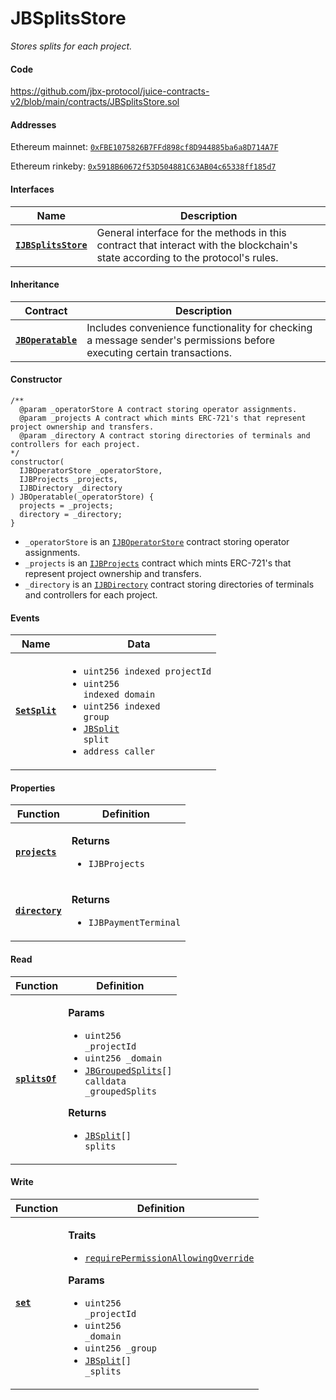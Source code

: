 # JBSplitsStore

_Stores splits for each project._


#### Code

https://github.com/jbx-protocol/juice-contracts-v2/blob/main/contracts/JBSplitsStore.sol

#### Addresses

Ethereum mainnet: [`0xFBE1075826B7FFd898cf8D944885ba6a8D714A7F`](https://etherscan.io/address/0xFBE1075826B7FFd898cf8D944885ba6a8D714A7F)

Ethereum rinkeby: [`0x5918B60672f53D504881C63AB04c65338ff185d7`](https://rinkeby.etherscan.io/address/0x5918B60672f53D504881C63AB04c65338ff185d7)

#### Interfaces

| Name                                                 | Description                                                                                                                              |
| ---------------------------------------------------- | ---------------------------------------------------------------------------------------------------------------------------------------- |
| [**`IJBSplitsStore`**](/dev/api/interfaces/ijbsplitsstore.md) |General interface for the methods in this contract that interact with the blockchain's state according to the protocol's rules. |

#### Inheritance

| Contract                                                                     | Description                                                                                                           |
| ---------------------------------------------------------------------------- | --------------------------------------------------------------------------------------------------------------------- |
| [**`JBOperatable`**](/dev/api/contracts/or-abstract/jboperatable/)                           | Includes convenience functionality for checking a message sender's permissions before executing certain transactions. |

#### Constructor

```
/** 
  @param _operatorStore A contract storing operator assignments.
  @param _projects A contract which mints ERC-721's that represent project ownership and transfers.
  @param _directory A contract storing directories of terminals and controllers for each project.
*/
constructor(
  IJBOperatorStore _operatorStore,
  IJBProjects _projects,
  IJBDirectory _directory
) JBOperatable(_operatorStore) {
  projects = _projects;
  directory = _directory;
}
```

* `_operatorStore` is an [`IJBOperatorStore`](/dev/api/interfaces/ijboperatorstore.md) contract storing operator assignments.
* `_projects` is an [`IJBProjects`](/dev/api/interfaces/ijbprojects.md) contract which mints ERC-721's that represent project ownership and transfers.
* `_directory` is an [`IJBDirectory`](/dev/api/interfaces/ijbdirectory.md) contract storing directories of terminals and controllers for each project.

#### Events

| Name                                 | Data                                                                                                                                                                                                                 |
| ------------------------------------ | -------------------------------------------------------------------------------------------------------------------------------------------------------------------------------------------------------------------- |
| [**`SetSplit`**](/dev/api/contracts/jbsplitsstore/events/setsplit.md) | <ul><li><code>uint256 indexed projectId</code></li><li><code>uint256 indexed domain</code></li><li><code>uint256 indexed group</code></li><li><code>[JBSplit](/dev/api/data-structures/jbsplit.md) split</code></li><li><code>address caller</code></li></ul> |

#### Properties

| Function                                   | Definition                                                                         |
| ------------------------------------------ | ---------------------------------------------------------------------------------- |
| [**`projects`**](/dev/api/contracts/jbsplitsstore/properties/projects.md)   | <p><strong>Returns</strong></p><ul><li><code>IJBProjects</code></li></ul> |
| [**`directory`**](/dev/api/contracts/jbsplitsstore/properties/directory.md) | <p><strong>Returns</strong></p><ul><li><code>IJBPaymentTerminal</code></li></ul> |

#### Read

| Function                           | Definition                                                                                                                                                                                                                                                                                         |
| ---------------------------------- | -------------------------------------------------------------------------------------------------------------------------------------------------------------------------------------------------------------------------------------------------------------------------------------------------- |
| [**`splitsOf`**](/dev/api/contracts/jbsplitsstore/read/splitsof.md) | <p><strong>Params</strong></p><ul><li><code>uint256 _projectId</code></li><li><code>uint256 _domain</code></li><li><code>[JBGroupedSplits](/dev/api/data-structures/jbgroupedsplits.md)[] calldata _groupedSplits</code></li></ul><p><strong>Returns</strong></p><ul><li><code>[JBSplit](/dev/api/data-structures/jbsplit.md)[] splits</code></li></ul> |

#### Write

| Function                  | Definition                                                                                                                                                                                                                                                                                                                                                                      |
| ------------------------- | ------------------------------------------------------------------------------------------------------------------------------------------------------------------------------------------------------------------------------------------------------------------------------------------------------------------------------------------------------------------------------- |
| [**`set`**](/dev/api/contracts/jbsplitsstore/write/set.md) | <p><strong>Traits</strong></p><ul><li><code>[requirePermissionAllowingOverride](/dev/api/contracts/or-abstract/jboperatable/modifiers/requirepermissionallowingoverride.md)</code></li></ul><p><strong>Params</strong></p><ul><li><code>uint256 _projectId</code></li><li><code>uint256 _domain</code></li><li><code>uint256 _group</code></li><li><code>[JBSplit](/dev/api/data-structures/jbsplit.md)[] _splits</code></li></ul> |
